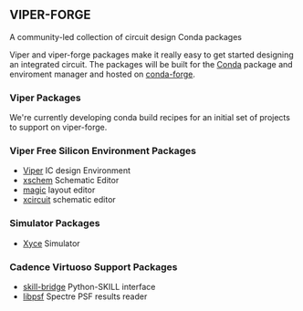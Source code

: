 ## VIPER-FORGE

A community-led collection of circuit design Conda packages

Viper and viper-forge packages make it really easy to get started designing an integrated circuit.  The packages will be built for the [Conda](https://docs.conda.io/en/latest/) package and enviroment manager and hosted on [conda-forge](https://conda-forge.org/).

### Viper Packages

We're currently developing conda build recipes for an initial set of projects to support on viper-forge.

### Viper Free Silicon Environment Packages
- [Viper](https://github.com/cascode-labs/viper) IC design Environment
- [xschem](http://repo.hu/projects/xschem/xschem_man/xschem_man.html) Schematic Editor
- [magic](http://opencircuitdesign.com/magic/index.html) layout editor
- [xcircuit](http://opencircuitdesign.com/xcircuit/index.html) schematic editor

### Simulator Packages
- [Xyce](https://xyce.sandia.gov/) Simulator

### Cadence Virtuoso Support Packages
- [skill-bridge](https://unihd-cag.github.io/skillbridge/) Python-SKILL interface
- [libpsf](https://pypi.org/project/libpsf/) Spectre PSF results reader
